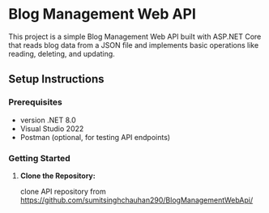 # Blog Management Web API

This project is a simple Blog Management Web API built with ASP.NET Core that reads blog data from a JSON file and implements basic operations like reading, deleting, and updating.

## Setup Instructions

### Prerequisites

- version .NET 8.0
- Visual Studio 2022
- Postman (optional, for testing API endpoints)

### Getting Started

1. **Clone the Repository:**

   clone API repository from https://github.com/sumitsinghchauhan290/BlogManagementWebApi/
   
